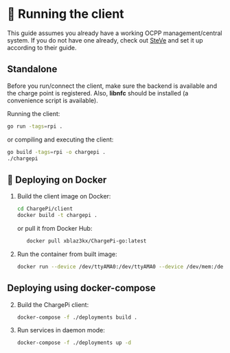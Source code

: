 # 🏃 Running the client

This guide assumes you already have a working OCPP management/central system. If you do not have one already,
check out [SteVe](https://github.com/RWTH-i5-IDSG/steve) and set it up according to their guide.

## Standalone

Before you run/connect the client, make sure the backend is available and the charge point is
registered. Also, **libnfc** should be installed (a convenience script is available).

Running the client:

   ```bash
   go run -tags=rpi .
   ```

or compiling and executing the client:

   ```bash
   go build -tags=rpi -o chargepi .
   ./chargepi
   ```

## 🐳 Deploying on Docker

1. Build the client image on Docker:

   ```bash
   cd ChargePi/client
   docker build -t chargepi .
   ```

   or pull it from Docker Hub:
   ```bash
      docker pull xblaz3kx/ChargePi-go:latest 
   ```

2. Run the container from built image:

   ```bash
   docker run --device /dev/ttyAMA0:/dev/ttyAMA0 --device /dev/mem:/dev/mem --privileged chargepi
   ```

## Deploying using docker-compose

2. Build the ChargePi client:

   ```bash
   docker-compose -f ./deployments build . 
   ```

3. Run services in daemon mode:

   ```bash
   docker-compose -f ./deployments up -d
   ```